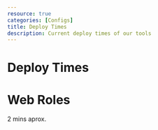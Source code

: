 ```yaml
---
resource: true
categories: [Configs]
title: Deploy Times
description: Current deploy times of our tools
---
```



Deploy Times
===

# Web Roles
2 mins aprox.
